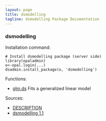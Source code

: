 ```yaml
---
layout: page
title: dsmodelling
tagline: dsmodelling Package Documentation
---
```



### dsmodelling

Installation command:

	# Install dsmodelling package (server side)
	library(opaladmin)
	o<-opal.login(...)
	dsadmin.install_package(o, 'dsmodelling')

Functions:


* [glm.ds](glm.ds.html) Fits a generalized linear model

Sources:

* [DESCRIPTION](https://raw.github.com/datashield/dsmodelling/1.1/DESCRIPTION)
* [dsmodelling 1.1](https://github.com/datashield/dsmodelling/tree/1.1)
